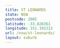 ```yaml
---
title: ST LEONARDS
state: NSW
postcode: 2065
latitude: -33.828361
longitude: 151.192212
url: /nsw/st-leonards/
layout: suburb
---
```

